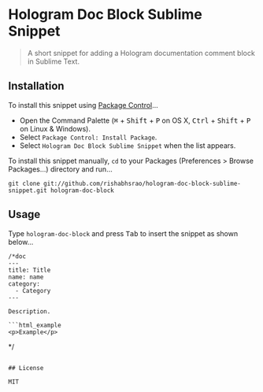 # Hologram Doc Block Sublime Snippet
> A short snippet for adding a Hologram documentation comment block in Sublime Text.

## Installation

To install this snippet using [Package Control](http://wbond.net/sublime\_packages/package\_control)...

* Open the Command Palette (<kbd>⌘</kbd> + <kbd>Shift</kbd> + <kbd>P</kbd> on OS X, <kbd>Ctrl</kbd> + <kbd>Shift</kbd> + <kbd>P</kbd> on Linux & Windows).
* Select `Package Control: Install Package`.
* Select `Hologram Doc Block Sublime Snippet` when the list appears.

To install this snippet manually, `cd` to your Packages (Preferences > Browse Packages...) directory and run...

```
git clone git://github.com/rishabhsrao/hologram-doc-block-sublime-snippet.git hologram-doc-block
```

## Usage

Type `hologram-doc-block` and press <kbd>Tab</kbd> to insert the snippet as shown below...

```
/*doc
---
title: Title
name: name
category:
  - Category
---

Description.

```html_example
<p>Example</p>
```
*/
```

## License

MIT
